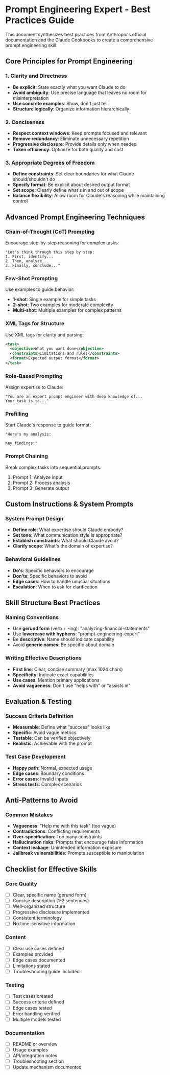 # Prompt Engineering Expert - Best Practices Guide

This document synthesizes best practices from Anthropic's official documentation and the Claude Cookbooks to create a comprehensive prompt engineering skill.

## Core Principles for Prompt Engineering

### 1. Clarity and Directness
- **Be explicit**: State exactly what you want Claude to do
- **Avoid ambiguity**: Use precise language that leaves no room for misinterpretation
- **Use concrete examples**: Show, don't just tell
- **Structure logically**: Organize information hierarchically

### 2. Conciseness
- **Respect context windows**: Keep prompts focused and relevant
- **Remove redundancy**: Eliminate unnecessary repetition
- **Progressive disclosure**: Provide details only when needed
- **Token efficiency**: Optimize for both quality and cost

### 3. Appropriate Degrees of Freedom
- **Define constraints**: Set clear boundaries for what Claude should/shouldn't do
- **Specify format**: Be explicit about desired output format
- **Set scope**: Clearly define what's in and out of scope
- **Balance flexibility**: Allow room for Claude's reasoning while maintaining control

## Advanced Prompt Engineering Techniques

### Chain-of-Thought (CoT) Prompting
Encourage step-by-step reasoning for complex tasks:
```
"Let's think through this step by step:
1. First, identify...
2. Then, analyze...
3. Finally, conclude..."
```

### Few-Shot Prompting
Use examples to guide behavior:
- **1-shot**: Single example for simple tasks
- **2-shot**: Two examples for moderate complexity
- **Multi-shot**: Multiple examples for complex patterns

### XML Tags for Structure
Use XML tags for clarity and parsing:
```xml
<task>
  <objective>What you want done</objective>
  <constraints>Limitations and rules</constraints>
  <format>Expected output format</format>
</task>
```

### Role-Based Prompting
Assign expertise to Claude:
```
"You are an expert prompt engineer with deep knowledge of...
Your task is to..."
```

### Prefilling
Start Claude's response to guide format:
```
"Here's my analysis:

Key findings:"
```

### Prompt Chaining
Break complex tasks into sequential prompts:
1. Prompt 1: Analyze input
2. Prompt 2: Process analysis
3. Prompt 3: Generate output

## Custom Instructions & System Prompts

### System Prompt Design
- **Define role**: What expertise should Claude embody?
- **Set tone**: What communication style is appropriate?
- **Establish constraints**: What should Claude avoid?
- **Clarify scope**: What's the domain of expertise?

### Behavioral Guidelines
- **Do's**: Specific behaviors to encourage
- **Don'ts**: Specific behaviors to avoid
- **Edge cases**: How to handle unusual situations
- **Escalation**: When to ask for clarification

## Skill Structure Best Practices

### Naming Conventions
- Use **gerund form** (verb + -ing): "analyzing-financial-statements"
- Use **lowercase with hyphens**: "prompt-engineering-expert"
- Be **descriptive**: Name should indicate capability
- Avoid **generic names**: Be specific about domain

### Writing Effective Descriptions
- **First line**: Clear, concise summary (max 1024 chars)
- **Specificity**: Indicate exact capabilities
- **Use cases**: Mention primary applications
- **Avoid vagueness**: Don't use "helps with" or "assists in"

## Evaluation & Testing

### Success Criteria Definition
- **Measurable**: Define what "success" looks like
- **Specific**: Avoid vague metrics
- **Testable**: Can be verified objectively
- **Realistic**: Achievable with the prompt

### Test Case Development
- **Happy path**: Normal, expected usage
- **Edge cases**: Boundary conditions
- **Error cases**: Invalid inputs
- **Stress tests**: Complex scenarios

## Anti-Patterns to Avoid

### Common Mistakes
- **Vagueness**: "Help me with this task" (too vague)
- **Contradictions**: Conflicting requirements
- **Over-specification**: Too many constraints
- **Hallucination risks**: Prompts that encourage false information
- **Context leakage**: Unintended information exposure
- **Jailbreak vulnerabilities**: Prompts susceptible to manipulation

## Checklist for Effective Skills

### Core Quality
- [ ] Clear, specific name (gerund form)
- [ ] Concise description (1-2 sentences)
- [ ] Well-organized structure
- [ ] Progressive disclosure implemented
- [ ] Consistent terminology
- [ ] No time-sensitive information

### Content
- [ ] Clear use cases defined
- [ ] Examples provided
- [ ] Edge cases documented
- [ ] Limitations stated
- [ ] Troubleshooting guide included

### Testing
- [ ] Test cases created
- [ ] Success criteria defined
- [ ] Edge cases tested
- [ ] Error handling verified
- [ ] Multiple models tested

### Documentation
- [ ] README or overview
- [ ] Usage examples
- [ ] API/integration notes
- [ ] Troubleshooting section
- [ ] Update mechanism documented
